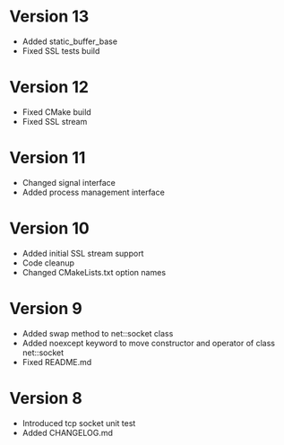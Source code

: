 # Version 13

* Added static_buffer_base
* Fixed SSL tests build

# Version 12

* Fixed CMake build
* Fixed SSL stream

# Version 11

* Changed signal interface
* Added process management interface

# Version 10

* Added initial SSL stream support
* Code cleanup
* Changed CMakeLists.txt option names

# Version 9

* Added swap method to net::socket class
* Added noexcept keyword to move constructor and operator of class net::socket
* Fixed README.md

# Version 8

* Introduced tcp socket unit test
* Added CHANGELOG.md
